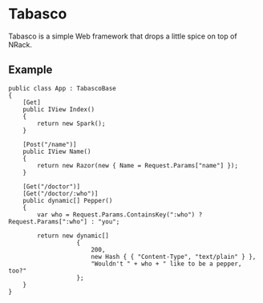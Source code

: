 Tabasco
=======
Tabasco is a simple Web framework that drops a little spice on top of NRack.

Example
---------
    public class App : TabascoBase
    {
        [Get]
        public IView Index()
        {
            return new Spark();
        }

        [Post("/name")]
        public IView Name()
        {
            return new Razor(new { Name = Request.Params["name"] });
        }

        [Get("/doctor")]
        [Get("/doctor/:who")]
        public dynamic[] Pepper()
        {
            var who = Request.Params.ContainsKey(":who") ? Request.Params[":who"] : "you";

            return new dynamic[]
                       {
                           200, 
                           new Hash { { "Content-Type", "text/plain" } }, 
                           "Wouldn't " + who + " like to be a pepper, too?"
                       };
        }
    }
